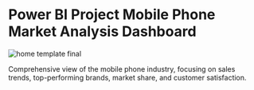 # Power BI Project Mobile Phone Market Analysis Dashboard
![home template final](https://github.com/user-attachments/assets/acfc447c-9850-4e42-b286-37e4ba0e43dd)

Comprehensive view of the mobile phone industry, focusing on sales trends, top-performing brands, market share, and customer satisfaction.
